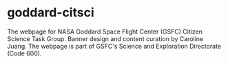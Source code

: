 # goddard-citsci
The webpage for NASA Goddard Space Flight Center (GSFC) Citizen Science Task Group. Banner design and content curation by Caroline Juang. The webpage is part of GSFC's Science and Exploration Directorate (Code 600).
